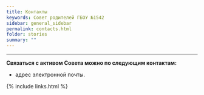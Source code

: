 ```yaml
---
title: Контакты
keywords: Совет родителей ГБОУ №1542
sidebar: general_sidebar
permalink: contacts.html
folder: stories
summary: ""
---
```


<!-- <p><img src="{{ "images/gym1542.jpeg" }}" alt="ГБОУ Школа №1542"/></p> -->

***

**Связаться с активом Совета можно по следующим контактам:**

- адрес электронной почты.




{% include links.html %}
